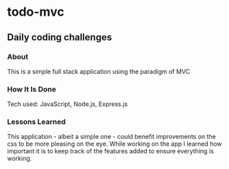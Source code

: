 # todo-mvc

## Daily coding challenges


### About
This is a simple full stack application using the paradigm of MVC

### How It Is Done
Tech used: JavaScript, Node.js, Express.js

### Lessons Learned
This application - albeit a simple one - could benefit improvements on the css to be more pleasing on the eye. While working on the app I learned how important it is to keep track of the features added to ensure everything is working.